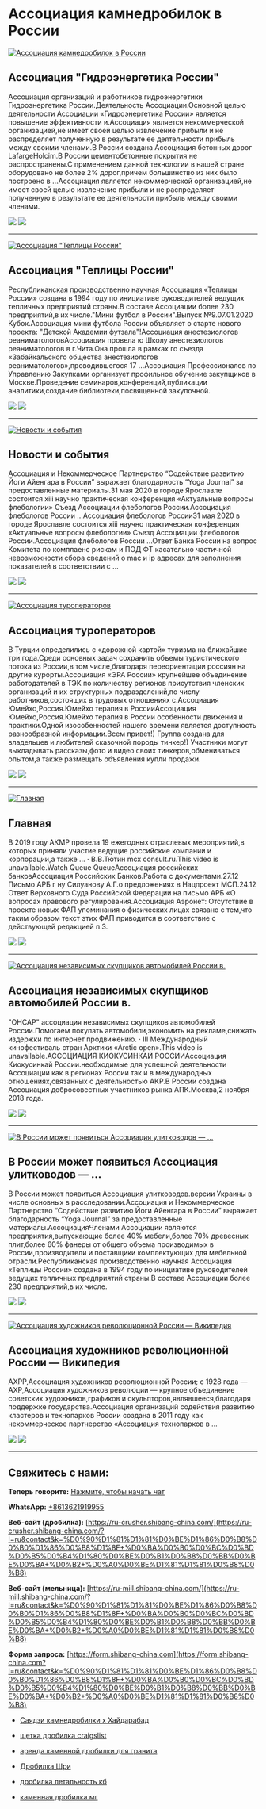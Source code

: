 # Ассоциация камнедробилок в России

<a href="https://swt.shibang-china.com/?l=ru&img&k=%D0%90%D1%81%D1%81%D0%BE%D1%86%D0%B8%D0%B0%D1%86%D0%B8%D1%8F+%D0%BA%D0%B0%D0%BC%D0%BD%D0%B5%D0%B4%D1%80%D0%BE%D0%B1%D0%B8%D0%BB%D0%BE%D0%BA+%D0%B2+%D0%A0%D0%BE%D1%81%D1%81%D0%B8%D0%B8" target="_blank">![Ассоциация камнедробилок в России](http://static.shibang-china.com/all-800x300/705.jpg)</a>

## Ассоциация &quot;Гидроэнергетика России&quot;
Ассоциация организаций и работников гидроэнергетики Гидроэнергетика России.Деятельность Ассоциации.Основной целью деятельности Ассоциации &#171;Гидроэнергетика России&#187; является повышение эффективности и.Ассоциация является некоммерческой организацией,не имеет своей целью извлечение прибыли и не распределяет полученную в результате ее деятельности прибыль между своими членами.В России создана Ассоциация бетонных дорог LafargeHolcim.В России цементобетонные покрытия не распространены.С применением данной технологии в нашей стране оборудовано не более 2% дорог,причем большинство из них было построено в …Ассоциация является некоммерческой организацией,не имеет своей целью извлечение прибыли и не распределяет полученную в результате ее деятельности прибыль между своими членами.


<a href="https://whatsapp.shibangsoft.com/WhatsApp.php" target="_blank" title="WhatsApp">![](http://static.shibang-china.com/icon/whatsapp.png)</a> <a href="https://swt.shibang-china.com/?l=ru&icon&k=%D0%90%D1%81%D1%81%D0%BE%D1%86%D0%B8%D0%B0%D1%86%D0%B8%D1%8F+%D0%BA%D0%B0%D0%BC%D0%BD%D0%B5%D0%B4%D1%80%D0%BE%D0%B1%D0%B8%D0%BB%D0%BE%D0%BA+%D0%B2+%D0%A0%D0%BE%D1%81%D1%81%D0%B8%D0%B8" target="_blank">![](http://static.shibang-china.com/icon/chat-ru.png)</a>

---

<a href="https://swt.shibang-china.com/?l=ru&img&k=%D0%90%D1%81%D1%81%D0%BE%D1%86%D0%B8%D0%B0%D1%86%D0%B8%D1%8F+%D0%BA%D0%B0%D0%BC%D0%BD%D0%B5%D0%B4%D1%80%D0%BE%D0%B1%D0%B8%D0%BB%D0%BE%D0%BA+%D0%B2+%D0%A0%D0%BE%D1%81%D1%81%D0%B8%D0%B8" target="_blank">![Ассоциация &quot;Теплицы России&quot;](http://static.shibang-china.com/all-800x300/530.jpg)</a>

## Ассоциация &quot;Теплицы России&quot;
Республиканская производственно научная Ассоциация &#171;Теплицы России&#187; создана в 1994 году по инициативе руководителей ведущих тепличных предприятий страны.В составе Ассоциации более 230 предприятий,в их числе.&quot;Мини футбол в России&quot;.Выпуск №9.07.01.2020 Кубок.Ассоциация мини футбола России объявляет о старте нового проекта: &quot;Детской Академии футзала&quot;!Ассоциация анестезиологов реаниматологовАссоциация провела ю Школу анестезиологов реаниматологов в г.Чита.Она прошла в рамках го съезда &#171;Забайкальского общества анестезиологов реаниматологов&#187;,проводившегося 17 …Ассоциация Профессионалов по Управлению Закупками организует профильное обучение закупщиков в Москве.Проведение семинаров,конференций,публикации аналитики,создание библиотеки,посвященной закупочной.


<a href="https://whatsapp.shibangsoft.com/WhatsApp.php" target="_blank" title="WhatsApp">![](http://static.shibang-china.com/icon/whatsapp.png)</a> <a href="https://swt.shibang-china.com/?l=ru&icon&k=%D0%90%D1%81%D1%81%D0%BE%D1%86%D0%B8%D0%B0%D1%86%D0%B8%D1%8F+%D0%BA%D0%B0%D0%BC%D0%BD%D0%B5%D0%B4%D1%80%D0%BE%D0%B1%D0%B8%D0%BB%D0%BE%D0%BA+%D0%B2+%D0%A0%D0%BE%D1%81%D1%81%D0%B8%D0%B8" target="_blank">![](http://static.shibang-china.com/icon/chat-ru.png)</a>

---

<a href="https://swt.shibang-china.com/?l=ru&img&k=%D0%90%D1%81%D1%81%D0%BE%D1%86%D0%B8%D0%B0%D1%86%D0%B8%D1%8F+%D0%BA%D0%B0%D0%BC%D0%BD%D0%B5%D0%B4%D1%80%D0%BE%D0%B1%D0%B8%D0%BB%D0%BE%D0%BA+%D0%B2+%D0%A0%D0%BE%D1%81%D1%81%D0%B8%D0%B8" target="_blank">![Новости и события](http://static.shibang-china.com/all-800x300/635.jpg)</a>

## Новости и события
Ассоциация и Некоммерческое Партнерство “Содействие развитию Йоги Айенгара в России” выражает благодарность “Yoga Journal” за предоставленные материалы.31 мая 2020 в городе Ярославле состоится xiii научно практическая конференция &#171;Актуальные вопросы флебологии&#187; Съезд Ассоциации флебологов России.Ассоциация флебологов России …Ассоциация флебологов России31 мая 2020 в городе Ярославле состоится xiii научно практическая конференция &#171;Актуальные вопросы флебологии&#187; Съезд Ассоциации флебологов России.Ассоциация флебологов России …Ответ Банка России на вопрос Комитета по комплаенс рискам и ПОД ФТ касательно частичной невозможности сбора сведений о mac и ip адресах для заполнения показателей в соответствии с …


<a href="https://whatsapp.shibangsoft.com/WhatsApp.php" target="_blank" title="WhatsApp">![](http://static.shibang-china.com/icon/whatsapp.png)</a> <a href="https://swt.shibang-china.com/?l=ru&icon&k=%D0%90%D1%81%D1%81%D0%BE%D1%86%D0%B8%D0%B0%D1%86%D0%B8%D1%8F+%D0%BA%D0%B0%D0%BC%D0%BD%D0%B5%D0%B4%D1%80%D0%BE%D0%B1%D0%B8%D0%BB%D0%BE%D0%BA+%D0%B2+%D0%A0%D0%BE%D1%81%D1%81%D0%B8%D0%B8" target="_blank">![](http://static.shibang-china.com/icon/chat-ru.png)</a>

---

<a href="https://swt.shibang-china.com/?l=ru&img&k=%D0%90%D1%81%D1%81%D0%BE%D1%86%D0%B8%D0%B0%D1%86%D0%B8%D1%8F+%D0%BA%D0%B0%D0%BC%D0%BD%D0%B5%D0%B4%D1%80%D0%BE%D0%B1%D0%B8%D0%BB%D0%BE%D0%BA+%D0%B2+%D0%A0%D0%BE%D1%81%D1%81%D0%B8%D0%B8" target="_blank">![Ассоциация туроператоров](http://static.shibang-china.com/all-800x300/1294.jpg)</a>

## Ассоциация туроператоров
В Турции определились с &#171;дорожной картой&#187; туризма на ближайшие три года.Среди основных задач сохранить объемы туристического потока из России,в том числе,благодаря переориентации россиян на другие курорты.Ассоциация &#171;ЭРА России&#187; крупнейшее объединение работодателей в ТЭК по количеству регионов присутствия членских организаций и их структурных подразделений,по числу работников,состоящих в трудовых отношениях с.Ассоциация Юмейхо,Россия.Юмейхо терапия в РоссииАссоциация Юмейхо,Россия.Юмейхо терапия в России особенности движения и практики.Одной изособенностей нашего времени является доступность разнообразной информации.Всем привет!) Группа создана для владельцев и любителей сказочной породы тинкер!) Участники могут выкладывать рассказы,фото и видео своих тинкеров,обмениваться опытом,а также размещать объявления купли продажи.


<a href="https://whatsapp.shibangsoft.com/WhatsApp.php" target="_blank" title="WhatsApp">![](http://static.shibang-china.com/icon/whatsapp.png)</a> <a href="https://swt.shibang-china.com/?l=ru&icon&k=%D0%90%D1%81%D1%81%D0%BE%D1%86%D0%B8%D0%B0%D1%86%D0%B8%D1%8F+%D0%BA%D0%B0%D0%BC%D0%BD%D0%B5%D0%B4%D1%80%D0%BE%D0%B1%D0%B8%D0%BB%D0%BE%D0%BA+%D0%B2+%D0%A0%D0%BE%D1%81%D1%81%D0%B8%D0%B8" target="_blank">![](http://static.shibang-china.com/icon/chat-ru.png)</a>

---

<a href="https://swt.shibang-china.com/?l=ru&img&k=%D0%90%D1%81%D1%81%D0%BE%D1%86%D0%B8%D0%B0%D1%86%D0%B8%D1%8F+%D0%BA%D0%B0%D0%BC%D0%BD%D0%B5%D0%B4%D1%80%D0%BE%D0%B1%D0%B8%D0%BB%D0%BE%D0%BA+%D0%B2+%D0%A0%D0%BE%D1%81%D1%81%D0%B8%D0%B8" target="_blank">![Главная](http://static.shibang-china.com/all-800x300/42.jpg)</a>

## Главная
В 2019 году АКМР провела 19 ежегодных отраслевых мероприятий,в которых приняли участие ведущие российские компании и корпорации,а также …&nbsp;&#0183;&#32;В.В.Тютин mcx consult.ru.This video is unavailable.Watch Queue QueueАссоциация российских банковАссоциация Российских Банков.Работа с документами.27.12 Письмо АРБ г ну Силуанову А.Г.о предложениях в Нацпроект МСП.24.12 Ответ Верховного Суда Российской Федерации на письмо АРБ &#171;О вопросах правового регулирования.Ассоциация Аэронет: Отсутствие в проекте новых ФАП упоминания о физических лицах связано с тем,что таким образом текст этих ФАП приводится в соответствие с действующей редакцией п.3.


<a href="https://whatsapp.shibangsoft.com/WhatsApp.php" target="_blank" title="WhatsApp">![](http://static.shibang-china.com/icon/whatsapp.png)</a> <a href="https://swt.shibang-china.com/?l=ru&icon&k=%D0%90%D1%81%D1%81%D0%BE%D1%86%D0%B8%D0%B0%D1%86%D0%B8%D1%8F+%D0%BA%D0%B0%D0%BC%D0%BD%D0%B5%D0%B4%D1%80%D0%BE%D0%B1%D0%B8%D0%BB%D0%BE%D0%BA+%D0%B2+%D0%A0%D0%BE%D1%81%D1%81%D0%B8%D0%B8" target="_blank">![](http://static.shibang-china.com/icon/chat-ru.png)</a>

---

<a href="https://swt.shibang-china.com/?l=ru&img&k=%D0%90%D1%81%D1%81%D0%BE%D1%86%D0%B8%D0%B0%D1%86%D0%B8%D1%8F+%D0%BA%D0%B0%D0%BC%D0%BD%D0%B5%D0%B4%D1%80%D0%BE%D0%B1%D0%B8%D0%BB%D0%BE%D0%BA+%D0%B2+%D0%A0%D0%BE%D1%81%D1%81%D0%B8%D0%B8" target="_blank">![Ассоциация независимых скупщиков автомобилей России в.](http://static.shibang-china.com/all-800x300/1154.jpg)</a>

## Ассоциация независимых скупщиков автомобилей России в.
&quot;ОНСАР&quot; ассоциация независимых скупщиков автомобилей России.Помогаем покупать автомобили,экономить на рекламе,снижать издержки по интернет продвижению.&nbsp;&#0183;&#32;III Международный кинофестиваль стран Арктики &#171;Arctic open&#187;.This video is unavailable.АССОЦИАЦИЯ КИОКУСИНКАЙ РОССИИАссоциация Киокусинкай России.необходимые для успешной деятельности Ассоциации как в регионах России так и в международных отношениях,связанных с деятельностью АКР.В России создана Ассоциация добросовестных участников рынка АПК.Москва,2 ноября 2018 года.


<a href="https://whatsapp.shibangsoft.com/WhatsApp.php" target="_blank" title="WhatsApp">![](http://static.shibang-china.com/icon/whatsapp.png)</a> <a href="https://swt.shibang-china.com/?l=ru&icon&k=%D0%90%D1%81%D1%81%D0%BE%D1%86%D0%B8%D0%B0%D1%86%D0%B8%D1%8F+%D0%BA%D0%B0%D0%BC%D0%BD%D0%B5%D0%B4%D1%80%D0%BE%D0%B1%D0%B8%D0%BB%D0%BE%D0%BA+%D0%B2+%D0%A0%D0%BE%D1%81%D1%81%D0%B8%D0%B8" target="_blank">![](http://static.shibang-china.com/icon/chat-ru.png)</a>

---

<a href="https://swt.shibang-china.com/?l=ru&img&k=%D0%90%D1%81%D1%81%D0%BE%D1%86%D0%B8%D0%B0%D1%86%D0%B8%D1%8F+%D0%BA%D0%B0%D0%BC%D0%BD%D0%B5%D0%B4%D1%80%D0%BE%D0%B1%D0%B8%D0%BB%D0%BE%D0%BA+%D0%B2+%D0%A0%D0%BE%D1%81%D1%81%D0%B8%D0%B8" target="_blank">![В России может появиться Ассоциация улитководов — …](http://static.shibang-china.com/all-800x300/83.jpg)</a>

## В России может появиться Ассоциация улитководов — …
В России может появиться Ассоциация улитководов.версии Украины в числе основных в расследовании.Ассоциация и Некоммерческое Партнерство “Содействие развитию Йоги Айенгара в России” выражает благодарность “Yoga Journal” за предоставленные материалы.АссоциацияЧленами Ассоциации являются предприятия,выпускающие более 40% мебели,более 70% древесных плит,более 60% фанеры от общего объема производимых в России,производители и поставщики комплектующих для мебельной отрасли.Республиканская производственно научная Ассоциация &#171;Теплицы России&#187; создана в 1994 году по инициативе руководителей ведущих тепличных предприятий страны.В составе Ассоциации более 230 предприятий,в их числе.


<a href="https://whatsapp.shibangsoft.com/WhatsApp.php" target="_blank" title="WhatsApp">![](http://static.shibang-china.com/icon/whatsapp.png)</a> <a href="https://swt.shibang-china.com/?l=ru&icon&k=%D0%90%D1%81%D1%81%D0%BE%D1%86%D0%B8%D0%B0%D1%86%D0%B8%D1%8F+%D0%BA%D0%B0%D0%BC%D0%BD%D0%B5%D0%B4%D1%80%D0%BE%D0%B1%D0%B8%D0%BB%D0%BE%D0%BA+%D0%B2+%D0%A0%D0%BE%D1%81%D1%81%D0%B8%D0%B8" target="_blank">![](http://static.shibang-china.com/icon/chat-ru.png)</a>

---

<a href="https://swt.shibang-china.com/?l=ru&img&k=%D0%90%D1%81%D1%81%D0%BE%D1%86%D0%B8%D0%B0%D1%86%D0%B8%D1%8F+%D0%BA%D0%B0%D0%BC%D0%BD%D0%B5%D0%B4%D1%80%D0%BE%D0%B1%D0%B8%D0%BB%D0%BE%D0%BA+%D0%B2+%D0%A0%D0%BE%D1%81%D1%81%D0%B8%D0%B8" target="_blank">![Ассоциация художников революционной России — Википедия](http://static.shibang-china.com/all-800x300/315.jpg)</a>

## Ассоциация художников революционной России — Википедия
АХРР,Ассоциация художников революционной России; с 1928 года — АХР,Ассоциация художников революции — крупное объединение советских художников,графиков и скульпторов,являвшееся,благодаря поддержке государства.Ассоциация организаций содействия развитию кластеров и технопарков России создана в 2011 году как некоммерческое партнерство &#171;Ассоциация технопарков в …

<a href="https://whatsapp.shibangsoft.com/WhatsApp.php" target="_blank" title="WhatsApp">![](http://static.shibang-china.com/icon/whatsapp.png)</a> <a href="https://swt.shibang-china.com/?l=ru&icon&k=%D0%90%D1%81%D1%81%D0%BE%D1%86%D0%B8%D0%B0%D1%86%D0%B8%D1%8F+%D0%BA%D0%B0%D0%BC%D0%BD%D0%B5%D0%B4%D1%80%D0%BE%D0%B1%D0%B8%D0%BB%D0%BE%D0%BA+%D0%B2+%D0%A0%D0%BE%D1%81%D1%81%D0%B8%D0%B8" target="_blank">![](http://static.shibang-china.com/icon/chat-ru.png)</a>

---
## Свяжитесь с нами:

**Теперь говорите:** [Нажмите, чтобы начать чат](https://swt.shibang-china.com?l=ru&contact&k=%D0%90%D1%81%D1%81%D0%BE%D1%86%D0%B8%D0%B0%D1%86%D0%B8%D1%8F+%D0%BA%D0%B0%D0%BC%D0%BD%D0%B5%D0%B4%D1%80%D0%BE%D0%B1%D0%B8%D0%BB%D0%BE%D0%BA+%D0%B2+%D0%A0%D0%BE%D1%81%D1%81%D0%B8%D0%B8)

**WhatsApp:**  [+8613621919955](https://whatsapp.shibangsoft.com/WhatsApp.php)

**Веб-сайт (дробилка):** [https://ru-crusher.shibang-china.com/](https://ru-crusher.shibang-china.com/?l=ru&contact&k=%D0%90%D1%81%D1%81%D0%BE%D1%86%D0%B8%D0%B0%D1%86%D0%B8%D1%8F+%D0%BA%D0%B0%D0%BC%D0%BD%D0%B5%D0%B4%D1%80%D0%BE%D0%B1%D0%B8%D0%BB%D0%BE%D0%BA+%D0%B2+%D0%A0%D0%BE%D1%81%D1%81%D0%B8%D0%B8)

**Веб-сайт (мельница):** [https://ru-mill.shibang-china.com/](https://ru-mill.shibang-china.com/?l=ru&contact&k=%D0%90%D1%81%D1%81%D0%BE%D1%86%D0%B8%D0%B0%D1%86%D0%B8%D1%8F+%D0%BA%D0%B0%D0%BC%D0%BD%D0%B5%D0%B4%D1%80%D0%BE%D0%B1%D0%B8%D0%BB%D0%BE%D0%BA+%D0%B2+%D0%A0%D0%BE%D1%81%D1%81%D0%B8%D0%B8)

**Форма запроса:** [https://form.shibang-china.com](https://form.shibang-china.com?l=ru&contact&k=%D0%90%D1%81%D1%81%D0%BE%D1%86%D0%B8%D0%B0%D1%86%D0%B8%D1%8F+%D0%BA%D0%B0%D0%BC%D0%BD%D0%B5%D0%B4%D1%80%D0%BE%D0%B1%D0%B8%D0%BB%D0%BE%D0%BA+%D0%B2+%D0%A0%D0%BE%D1%81%D1%81%D0%B8%D0%B8)

* [Саядзи камнедробилки х Хайдарабад](../123/%D0%A1%D0%B0%D1%8F%D0%B4%D0%B7%D0%B8%20%D0%BA%D0%B0%D0%BC%D0%BD%D0%B5%D0%B4%D1%80%D0%BE%D0%B1%D0%B8%D0%BB%D0%BA%D0%B8%20%D1%85%20%D0%A5%D0%B0%D0%B9%D0%B4%D0%B0%D1%80%D0%B0%D0%B1%D0%B0%D0%B4.md)

* [щетка дробилка craigslist](../125/%D1%89%D0%B5%D1%82%D0%BA%D0%B0%20%D0%B4%D1%80%D0%BE%D0%B1%D0%B8%D0%BB%D0%BA%D0%B0%20craigslist.md)

* [аренда каменной дробилки для гранита](../125/%D0%B0%D1%80%D0%B5%D0%BD%D0%B4%D0%B0%20%D0%BA%D0%B0%D0%BC%D0%B5%D0%BD%D0%BD%D0%BE%D0%B9%20%D0%B4%D1%80%D0%BE%D0%B1%D0%B8%D0%BB%D0%BA%D0%B8%20%D0%B4%D0%BB%D1%8F%20%D0%B3%D1%80%D0%B0%D0%BD%D0%B8%D1%82%D0%B0.md)

* [Дробилка Шри](../121/%D0%94%D1%80%D0%BE%D0%B1%D0%B8%D0%BB%D0%BA%D0%B0%20%D0%A8%D1%80%D0%B8.md)

* [дробилка летальность кб](../123/%D0%B4%D1%80%D0%BE%D0%B1%D0%B8%D0%BB%D0%BA%D0%B0%20%D0%BB%D0%B5%D1%82%D0%B0%D0%BB%D1%8C%D0%BD%D0%BE%D1%81%D1%82%D1%8C%20%D0%BA%D0%B1.md)

* [каменная дробилка мг](../125/%D0%BA%D0%B0%D0%BC%D0%B5%D0%BD%D0%BD%D0%B0%D1%8F%20%D0%B4%D1%80%D0%BE%D0%B1%D0%B8%D0%BB%D0%BA%D0%B0%20%D0%BC%D0%B3.md)